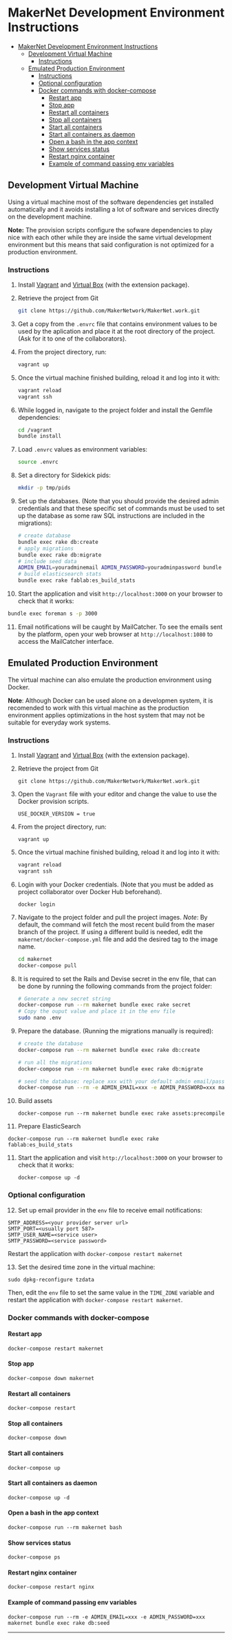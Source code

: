 # MakerNet Development Environment Instructions

- [MakerNet Development Environment Instructions](#makernet-development-environment-instructions)
  - [Development Virtual Machine](#development-virtual-machine)
    - [Instructions](#instructions)
  - [Emulated Production Environment](#emulated-production-environment)
    - [Instructions](#instructions)
    - [Optional configuration](#optional-configuration)
    - [Docker commands with docker-compose](#docker-commands-with-docker-compose)
      - [Restart app](#restart-app)
      - [Stop app](#stop-app)
      - [Restart all containers](#restart-all-containers)
      - [Stop all containers](#stop-all-containers)
      - [Start all containers](#start-all-containers)
      - [Start all containers as daemon](#start-all-containers-as-daemon)
      - [Open a bash in the app context](#open-a-bash-in-the-app-context)
      - [Show services status](#show-services-status)
      - [Restart nginx container](#restart-nginx-container)
      - [Example of command passing env variables](#example-of-command-passing-env-variables)


## Development Virtual Machine

Using a virtual machine most of the software dependencies get installed automatically and it avoids
installing a lot of software and services directly on the development machine.

**Note:** The provision scripts configure the sofware dependencies to play nice with each other
while they are inside the same virtual development environment but this means that said
configuration is not optimized for a production environment.

### Instructions

1. Install [Vagrant][0] and [Virtual Box][1] (with the extension package).

2. Retrieve the project from Git

   ```bash
   git clone https://github.com/MakerNetwork/MakerNet.work.git
   ```

3. Get a copy from the `.envrc` file that contains environment values to be used by the aplication
   and place it at the root directory of the project. (Ask for it to one of the collaborators).

4. From the project directory, run:

   ```bash
   vagrant up
   ```

5. Once the virtual machine finished building, reload it and log into it with:

   ```bash
   vagrant reload
   vagrant ssh
   ```

6. While logged in, navigate to the project folder and install the Gemfile dependencies:

   ```bash
   cd /vagrant
   bundle install
   ```

7. Load `.envrc` values as environment variables:

   ```bash
   source .envrc
   ```

8. Set a directory for Sidekick pids:

   ```bash
   mkdir -p tmp/pids
   ```

9. Set up the databases. (Note that you should provide the desired admin credentials and that these
   specific set of commands must be used to set up the database as some raw SQL instructions are
   included in the migrations):

   ```bash
   # create database
   bundle exec rake db:create
   # apply migrations
   bundle exec rake db:migrate
   # include seed data
   ADMIN_EMAIL=youradminemail ADMIN_PASSWORD=youradminpassword bundle exec rake db:seed
   # build elasticsearch stats
   bundle exec rake fablab:es_build_stats
   ```

10. Start the application and visit `http://localhost:3000` on your browser to check that it
    works:

   ```bash
   bundle exec foreman s -p 3000
   ```

11. Email notifications will be caught by MailCatcher. To see the emails sent by the platform, open
    your web browser at `http://localhost:1080` to access the MailCatcher interface.


## Emulated Production Environment

The virtual machine can also emulate the production environment using Docker.

**Note**: Although Docker can be used alone on a developmen system, it is recomended to work with
this virtual machine as the production environment applies optimizations in the host system that may not be suitable for everyday work systems.

### Instructions

1. Install [Vagrant][0] and [Virtual Box][1] (with the extension package).

2. Retrieve the project from Git

   `git clone https://github.com/MakerNetwork/MakerNet.work.git`

3. Open the `Vagrant` file with your editor and change the value to use the Docker provision
   scripts.

   `USE_DOCKER_VERSION = true`

4. From the project directory, run:

   `vagrant up`

5. Once the virtual machine finished building, reload it and log into it with:

   ```bash
   vagrant reload
   vagrant ssh
   ```

6. Login with your Docker credentials. (Note that you must be added as project collaborator over
   Docker Hub beforehand).

   `docker login`

6. Navigate to the project folder and pull the project images. _Note_: By default, the command will
   fetch the most recent build from the maser branch of the project. If using a different build is
   needed, edit the `makernet/docker-compose.yml` file and add the desired tag to the image name.

   ```bash
   cd makernet
   docker-compose pull
   ```

7. It is required to set the Rails and Devise secret in the env file, that can be done by running
   the following commands from the project folder:

   ```bash
   # Generate a new secret string
   docker-compose run --rm makernet bundle exec rake secret
   # Copy the ouput value and place it in the env file
   sudo nano .env
   ```

8. Prepare the database. (Running the migrations manually is required):

   ```bash
   # create the database
   docker-compose run --rm makernet bundle exec rake db:create

   # run all the migrations
   docker-compose run --rm makernet bundle exec rake db:migrate

   # seed the database: replace xxx with your default admin email/password
   docker-compose run --rm -e ADMIN_EMAIL=xxx -e ADMIN_PASSWORD=xxx makernet bundle exec rake db:seed
   ```

9. Build assets

   `docker-compose run --rm makernet bundle exec rake assets:precompile`

10. Prepare ElasticSearch

   `docker-compose run --rm makernet bundle exec rake fablab:es_build_stats`

11. Start the application and visit `http://localhost:3000` on your browser to check that it
    works:

    `docker-compose up -d`

### Optional configuration

12. Set up email provider in the `env` file to receive email notifications:

   ```env
   SMTP_ADDRESS=<your provider server url>
   SMTP_PORT=<usually port 587>
   SMTP_USER_NAME=<service user>
   SMTP_PASSWORD=<service password>
   ```

   Restart the application with `docker-compose restart makernet`

13. Set the desired time zone in the virtual machine:

   `sudo dpkg-reconfigure tzdata`

   Then, edit the `env` file to set the same value in the `TIME_ZONE` variable and restart the
   application with `docker-compose restart makernet`.

### Docker commands with docker-compose

#### Restart app

`docker-compose restart makernet`

#### Stop app

`docker-compose down makernet`

#### Restart all containers

`docker-compose restart`

#### Stop all containers

`docker-compose down`

#### Start all containers

`docker-compose up`

#### Start all containers as daemon

`docker-compose up -d`

#### Open a bash in the app context

`docker-compose run --rm makernet bash`

#### Show services status

`docker-compose ps`

#### Restart nginx container

`docker-compose restart nginx`

#### Example of command passing env variables

`docker-compose run --rm -e ADMIN_EMAIL=xxx -e ADMIN_PASSWORD=xxx makernet bundle exec rake db:seed`

---
[0]: https://www.vagrantup.com/downloads.html
[1]: https://www.virtualbox.org/wiki/Downloads
